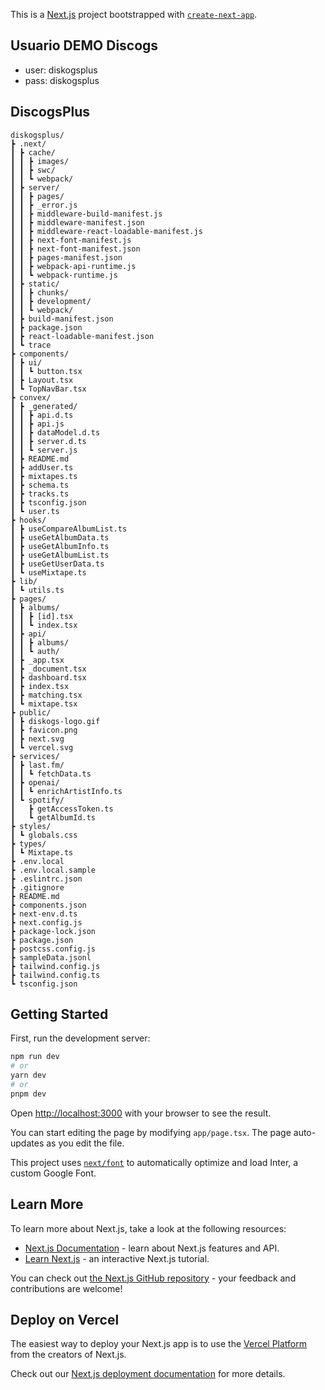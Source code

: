 This is a [Next.js](https://nextjs.org/) project bootstrapped with [`create-next-app`](https://github.com/vercel/next.js/tree/canary/packages/create-next-app).

## Usuario DEMO Discogs

- user: diskogsplus
- pass: diskogsplus

## DiscogsPlus
```
diskogsplus/
┣ .next/
┃ ┣ cache/
┃ ┃ ┣ images/
┃ ┃ ┣ swc/
┃ ┃ ┗ webpack/
┃ ┣ server/
┃ ┃ ┣ pages/
┃ ┃ ┣ _error.js
┃ ┃ ┣ middleware-build-manifest.js
┃ ┃ ┣ middleware-manifest.json
┃ ┃ ┣ middleware-react-loadable-manifest.js
┃ ┃ ┣ next-font-manifest.js
┃ ┃ ┣ next-font-manifest.json
┃ ┃ ┣ pages-manifest.json
┃ ┃ ┣ webpack-api-runtime.js
┃ ┃ ┗ webpack-runtime.js
┃ ┣ static/
┃ ┃ ┣ chunks/
┃ ┃ ┣ development/
┃ ┃ ┗ webpack/
┃ ┣ build-manifest.json
┃ ┣ package.json
┃ ┣ react-loadable-manifest.json
┃ ┗ trace
┣ components/
┃ ┣ ui/
┃ ┃ ┗ button.tsx
┃ ┣ Layout.tsx
┃ ┗ TopNavBar.tsx
┣ convex/
┃ ┣ _generated/
┃ ┃ ┣ api.d.ts
┃ ┃ ┣ api.js
┃ ┃ ┣ dataModel.d.ts
┃ ┃ ┣ server.d.ts
┃ ┃ ┗ server.js
┃ ┣ README.md
┃ ┣ addUser.ts
┃ ┣ mixtapes.ts
┃ ┣ schema.ts
┃ ┣ tracks.ts
┃ ┣ tsconfig.json
┃ ┗ user.ts
┣ hooks/
┃ ┣ useCompareAlbumList.ts
┃ ┣ useGetAlbumData.ts
┃ ┣ useGetAlbumInfo.ts
┃ ┣ useGetAlbumList.ts
┃ ┣ useGetUserData.ts
┃ ┗ useMixtape.ts
┣ lib/
┃ ┗ utils.ts
┣ pages/
┃ ┣ albums/
┃ ┃ ┣ [id].tsx
┃ ┃ ┗ index.tsx
┃ ┣ api/
┃ ┃ ┣ albums/
┃ ┃ ┗ auth/
┃ ┣ _app.tsx
┃ ┣ _document.tsx
┃ ┣ dashboard.tsx
┃ ┣ index.tsx
┃ ┣ matching.tsx
┃ ┗ mixtape.tsx
┣ public/
┃ ┣ diskogs-logo.gif
┃ ┣ favicon.png
┃ ┣ next.svg
┃ ┗ vercel.svg
┣ services/
┃ ┣ last.fm/
┃ ┃ ┗ fetchData.ts
┃ ┣ openai/
┃ ┃ ┗ enrichArtistInfo.ts
┃ ┗ spotify/
┃   ┣ getAccessToken.ts
┃   ┗ getAlbumId.ts
┣ styles/
┃ ┗ globals.css
┣ types/
┃ ┗ Mixtape.ts
┣ .env.local
┣ .env.local.sample
┣ .eslintrc.json
┣ .gitignore
┣ README.md
┣ components.json
┣ next-env.d.ts
┣ next.config.js
┣ package-lock.json
┣ package.json
┣ postcss.config.js
┣ sampleData.jsonl
┣ tailwind.config.js
┣ tailwind.config.ts
┗ tsconfig.json
```
## Getting Started

First, run the development server:

```bash
npm run dev
# or
yarn dev
# or
pnpm dev
```

Open [http://localhost:3000](http://localhost:3000) with your browser to see the result.

You can start editing the page by modifying `app/page.tsx`. The page auto-updates as you edit the file.

This project uses [`next/font`](https://nextjs.org/docs/basic-features/font-optimization) to automatically optimize and load Inter, a custom Google Font.

## Learn More

To learn more about Next.js, take a look at the following resources:

- [Next.js Documentation](https://nextjs.org/docs) - learn about Next.js features and API.
- [Learn Next.js](https://nextjs.org/learn) - an interactive Next.js tutorial.

You can check out [the Next.js GitHub repository](https://github.com/vercel/next.js/) - your feedback and contributions are welcome!

## Deploy on Vercel

The easiest way to deploy your Next.js app is to use the [Vercel Platform](https://vercel.com/new?utm_medium=default-template&filter=next.js&utm_source=create-next-app&utm_campaign=create-next-app-readme) from the creators of Next.js.

Check out our [Next.js deployment documentation](https://nextjs.org/docs/deployment) for more details.
